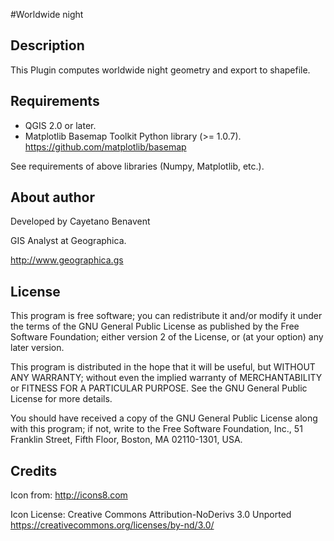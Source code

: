 #Worldwide night

## Description
 This Plugin computes worldwide night geometry and export to shapefile.

## Requirements
- QGIS 2.0 or later.
- Matplotlib Basemap Toolkit Python library (>= 1.0.7). https://github.com/matplotlib/basemap

See requirements of above libraries (Numpy, Matplotlib, etc.).


## About author
Developed by Cayetano Benavent

GIS Analyst at Geographica.

http://www.geographica.gs


## License
This program is free software; you can redistribute it and/or modify
it under the terms of the GNU General Public License as published by
the Free Software Foundation; either version 2 of the License, or
(at your option) any later version.

This program is distributed in the hope that it will be useful,
but WITHOUT ANY WARRANTY; without even the implied warranty of
MERCHANTABILITY or FITNESS FOR A PARTICULAR PURPOSE.  See the
GNU General Public License for more details.

You should have received a copy of the GNU General Public License
along with this program; if not, write to the Free Software
Foundation, Inc., 51 Franklin Street, Fifth Floor, Boston,
MA 02110-1301, USA.


## Credits
Icon from:
http://icons8.com

Icon License: Creative Commons Attribution-NoDerivs 3.0 Unported
https://creativecommons.org/licenses/by-nd/3.0/
